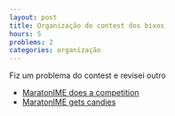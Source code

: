 ```yaml
---
layout: post
title: Organização do contest dos bixos
hours: 5
problems: 2
categories: organização
---
```


Fiz um problema do contest e revisei outro

- [MaratonIME does a competition](http://codeforces.com/gym/101375/problem/G) 
- [MaratonIME gets candies](http://codeforces.com/gym/101375/problem/H) 
